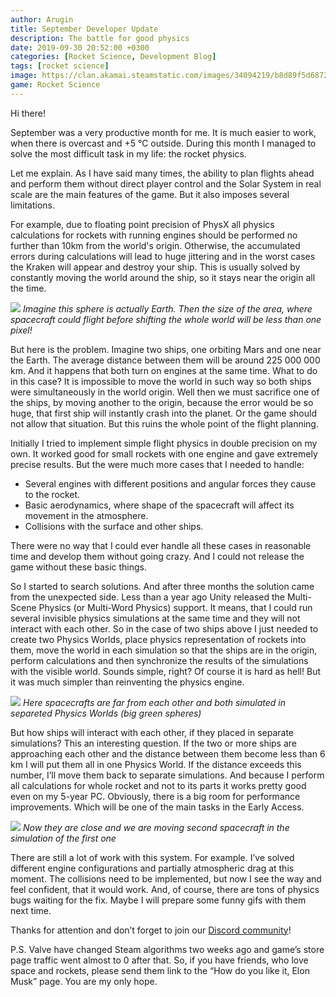 ```yaml
---
author: Arugin
title: September Developer Update
description: The battle for good physics
date: 2019-09-30 20:52:00 +0300
categories: [Rocket Science, Development Blog]
tags: [rocket science]
image: https://clan.akamai.steamstatic.com/images/34094219/b8d89f5d68728a2b1cec73f6bb55970d38864bfc_400x225.png
game: Rocket Science
---
```

Hi there!

September was a very productive month for me. It is much easier to work, when there is overcast and +5 °C outside. During this month I managed to solve the most difficult task in my life: the rocket physics.

Let me explain. As I have said many times, the ability to plan flights ahead and perform them without direct player control and the Solar System in real scale are the main features of the game. But it also imposes several limitations.

For example, due to floating point precision of PhysX all physics calculations for rockets with running engines should be performed no further than 10km from the world's origin. Otherwise, the accumulated errors during calculations will lead to huge jittering and in the worst cases the Kraken will appear and destroy your ship. This is usually solved by constantly moving the world around the ship, so it stays near the origin all the time.

![](https://clan.akamai.steamstatic.com/images//34094219/ba1d4cb4d0019be5a9af1cb44fea2872240fb679.png)
_Imagine this sphere is actually Earth. Then the size of the area, where spacecraft could flight before shifting the whole world will be less than one pixel!_

But here is the problem. Imagine two ships, one orbiting Mars and one near the Earth. The average distance between them will be around 225 000 000 km. And it happens that both turn on engines at the same time. What to do in this case? It is impossible to move the world in such way so both ships were simultaneously in the world origin. Well then we must sacrifice one of the ships, by moving another to the origin, because the error would be so huge, that first ship will instantly crash into the planet. Or the game should not allow that situation. But this ruins the whole point of the flight planning.

Initially I tried to implement simple flight physics in double precision on my own. It worked good for small rockets with one engine and gave extremely precise results. But the were much more cases that I needed to handle:

- Several engines with different positions and angular forces they cause to the rocket.  
- Basic aerodynamics, where shape of the spacecraft will affect its movement in the atmosphere.  
- Collisions with the surface and other ships.  

There were no way that I could ever handle all these cases in reasonable time and develop them without going crazy. And I could not release the game without these basic things.

So I started to search solutions. And after three months the solution came from the unexpected side. Less than a year ago Unity released the Multi-Scene Physics (or Multi-Word Physics) support. It means, that I could run several invisible physics simulations at the same time and they will not interact with each other. So in the case of two ships above I just needed to create two Physics Worlds, place physics representation of rockets into them, move the world in each simulation so that the ships are in the origin, perform calculations and then synchronize the results of the simulations with the visible world. Sounds simple, right? Of course it is hard as hell! But it was much simpler than reinventing the physics engine.

![](https://clan.akamai.steamstatic.com/images//34094219/24bc19fe1690be2e8c46eda2909a86490394ba75.png)
_Here spacecrafts are far from each other and both simulated in separeted Physics Worlds (big green spheres)_

But how ships will interact with each other, if they placed in separate simulations? This an interesting question. If the two or more ships are approaching each other and the distance between them become less than 6 km I will put them all in one Physics World. If the distance exceeds this number, I’ll move them back to separate simulations. And because I perform all calculations for whole rocket and not to its parts it works pretty good even on my 5-year PC. Obviously, there is a big room for performance improvements. Which will be one of the main tasks in the Early Access.

![](https://clan.akamai.steamstatic.com/images//34094219/126cf9312f5a47f872b6d81baafc69758ede485d.png)
_Now they are close and we are moving second spacecraft in the simulation of the first one_

There are still a lot of work with this system. For example. I’ve solved different engine configurations and partially atmospheric drag at this moment. The collisions need to be implemented, but now I see the way and feel confident, that it would work. And, of course, there are tons of physics bugs waiting for the fix. Maybe I will prepare some funny gifs with them next time.

Thanks for attention and don’t forget to join our [Discord community](https://discord.gg/unbegames)!

P.S. Valve have changed Steam algorithms two weeks ago and game’s store page traffic went almost to 0 after that. So, if you have friends, who love space and rockets, please send them link to the “How do you like it, Elon Musk” page. You are my only hope.
